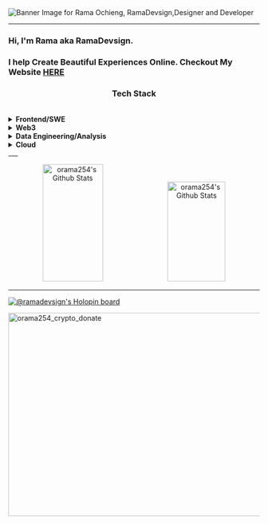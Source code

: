 <img src="https://raw.githubusercontent.com/orama254/orama254/master/orama254_readme_banner.png" alt="Banner Image for Rama Ochieng, RamaDevsign,Designer and Developer">

___

### Hi, I'm Rama aka RamaDevsign. 
### I help Create Beautiful Experiences Online. Checkout My Website [HERE](https://ramadevsign.com)

### <p align="center">Tech Stack</p>
<br/>

<details><summary><b>Frontend/SWE</b></summary>
<p>
  <img src="https://skillicons.dev/icons?i=figma,html,css,sass,js,ts,react,vite,nextjs,tailwind,mongodb,postgres,supabase,nodejs,git,github,githubactions,prisma,jest,docker,azure,vercel,gcp,vitest,vim,neovim,sentry,redux,redis,pnpm,linux,kafka,cypress,aws,vscode&perline=15&theme=dark" />
</p>
</details>

<details><summary><b>Web3</b></summary>
<p>
  <img src="https://skillicons.dev/icons?i=figma,react,vite,nextjs,tailwind,postgres,mongodb,supabase,nodejs,rust,prisma,jest,docker,git,github,azure,vercel,gcp,githubactions,vitest,vim,neovim,sentry,redux,redis,py,pnpm,linux,kafka,cypress,aws,vscode&perline=15&theme=dark" />
</p>
</details>

<details><summary><b>Data Engineering/Analysis</b></summary>
<p>
  <img src="https://skillicons.dev/icons?i=azure,gcp,py,postgres,linux,kafka,cypress,aws,vscode&perline=15&theme=dark" />
</p>
</details>

<details><summary><b>Cloud</b></summary>
<p>
  <img src="https://skillicons.dev/icons?i=azure,gcp,aws,bash,linux,kafka&perline=15&theme=dark" />
</p>
</details>
___

<p align="center">
  <img width="49%" height="235" alt="orama254's Github Stats" src="https://github-readme-stats.orama254.vercel.app/api?username=orama254&hide=stars&theme=yeblu&show_icons=true" /> 
  <img width="48%" height="200" alt="orama254's Github Stats" src="https://github-readme-stats.orama254.vercel.app/api/top-langs?username=orama254&theme=yeblu&show_icons=true&layout=compact" />
</p>

___

[![@ramadevsign's Holopin board](https://holopin.me/ramadevsign)](https://holopin.io/@ramadevsign)

<img width="1295" height="408" alt="orama254_crypto_donate" src="https://github.com/user-attachments/assets/54abd1b6-6c39-43c9-82d2-201a6130fd31" />



<!--
**orama254/orama254** is a ✨ _special_ ✨ repository because its `README.md` (this file) appears on your GitHub profile.

Here are some ideas to get you started:

- 🔭 I’m currently working on ...
- 🌱 I’m currently learning ...
- 👯 I’m looking to collaborate on ...
- 🤔 I’m looking for help with ...
- 💬 Ask me about ...
- 📫 How to reach me: ...
- 😄 Pronouns: ...
- ⚡ Fun fact: ...
-->
